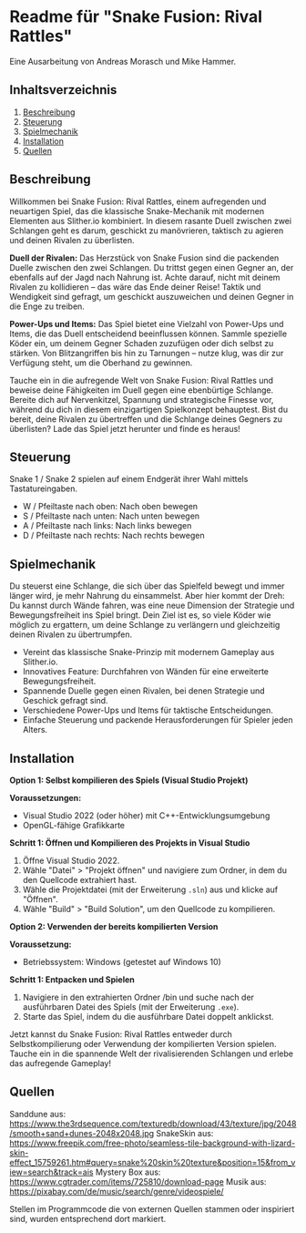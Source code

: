 # Readme für "Snake Fusion: Rival Rattles"
Eine Ausarbeitung von Andreas Morasch und Mike Hammer.

## Inhaltsverzeichnis
1. [Beschreibung](#beschreibung)
2. [Steuerung](#steuerung)
3. [Spielmechanik](#spielmechanik)
4. [Installation](#installation)
5. [Quellen](#quellen) 

## Beschreibung
Willkommen bei Snake Fusion: Rival Rattles, einem aufregenden und neuartigen Spiel, das die klassische Snake-Mechanik mit modernen Elementen aus Slither.io kombiniert. In diesem rasante Duell zwischen zwei Schlangen geht es darum, geschickt zu manövrieren, taktisch zu agieren und deinen Rivalen zu überlisten.

**Duell der Rivalen:**
Das Herzstück von Snake Fusion sind die packenden Duelle zwischen den zwei Schlangen. Du trittst gegen einen Gegner an, der ebenfalls auf der Jagd nach Nahrung ist. Achte darauf, nicht mit deinem Rivalen zu kollidieren – das wäre das Ende deiner Reise! Taktik und Wendigkeit sind gefragt, um geschickt auszuweichen und deinen Gegner in die Enge zu treiben.

**Power-Ups und Items:**
Das Spiel bietet eine Vielzahl von Power-Ups und Items, die das Duell entscheidend beeinflussen können. Sammle spezielle Köder ein, um deinem Gegner Schaden zuzufügen oder dich selbst zu stärken. Von Blitzangriffen bis hin zu Tarnungen – nutze klug, was dir zur Verfügung steht, um die Oberhand zu gewinnen.

Tauche ein in die aufregende Welt von Snake Fusion: Rival Rattles und beweise deine Fähigkeiten im Duell gegen eine ebenbürtige Schlange. Bereite dich auf Nervenkitzel, Spannung und strategische Finesse vor, während du dich in diesem einzigartigen Spielkonzept behauptest. Bist du bereit, deine Rivalen zu übertreffen und die Schlange deines Gegners zu überlisten? Lade das Spiel jetzt herunter und finde es heraus!

## Steuerung
Snake 1 / Snake 2 spielen auf einem Endgerät ihrer Wahl mittels Tastatureingaben.
- W / Pfeiltaste nach oben: Nach oben bewegen
- S / Pfeiltaste nach unten: Nach unten bewegen
- A / Pfeiltaste nach links: Nach links bewegen
- D / Pfeiltaste nach rechts: Nach rechts bewegen

## Spielmechanik
Du steuerst eine Schlange, die sich über das Spielfeld bewegt und immer länger wird, je mehr Nahrung du einsammelst. Aber hier kommt der Dreh: Du kannst durch Wände fahren, was eine neue Dimension der Strategie und Bewegungsfreiheit ins Spiel bringt. Dein Ziel ist es, so viele Köder wie möglich zu ergattern, um deine Schlange zu verlängern und gleichzeitig deinen Rivalen zu übertrumpfen.

- Vereint das klassische Snake-Prinzip mit modernem Gameplay aus Slither.io.
- Innovatives Feature: Durchfahren von Wänden für eine erweiterte Bewegungsfreiheit.
- Spannende Duelle gegen einen Rivalen, bei denen Strategie und Geschick gefragt sind.
- Verschiedene Power-Ups und Items für taktische Entscheidungen.
- Einfache Steuerung und packende Herausforderungen für Spieler jeden Alters.

## Installation
**Option 1: Selbst kompilieren des Spiels (Visual Studio Projekt)**

**Voraussetzungen:**
- Visual Studio 2022 (oder höher) mit C++-Entwicklungsumgebung
- OpenGL-fähige Grafikkarte

**Schritt 1: Öffnen und Kompilieren des Projekts in Visual Studio**
1. Öffne Visual Studio 2022.
2. Wähle "Datei" > "Projekt öffnen" und navigiere zum Ordner, in dem du den Quellcode extrahiert hast.
3. Wähle die Projektdatei (mit der Erweiterung `.sln`) aus und klicke auf "Öffnen".
4. Wähle "Build" > "Build Solution", um den Quellcode zu kompilieren.

**Option 2: Verwenden der bereits kompilierten Version**

**Voraussetzung:**
- Betriebssystem: Windows (getestet auf Windows 10)

**Schritt 1: Entpacken und Spielen**
1. Navigiere in den extrahierten Ordner /bin und suche nach der ausführbaren Datei des Spiels (mit der Erweiterung `.exe`).
2. Starte das Spiel, indem du die ausführbare Datei doppelt anklickst.

Jetzt kannst du Snake Fusion: Rival Rattles entweder durch Selbstkompilierung oder Verwendung der kompilierten Version spielen. Tauche ein in die spannende Welt der rivalisierenden Schlangen und erlebe das aufregende Gameplay!

## Quellen
Sanddune aus:       https://www.the3rdsequence.com/texturedb/download/43/texture/jpg/2048/smooth+sand+dunes-2048x2048.jpg
SnakeSkin aus:      https://www.freepik.com/free-photo/seamless-tile-background-with-lizard-skin-effect_15759261.htm#query=snake%20skin%20texture&position=15&from_view=search&track=ais
Mystery Box aus:    https://www.cgtrader.com/items/725810/download-page
Musik aus:          https://pixabay.com/de/music/search/genre/videospiele/

Stellen im Programmcode die von externen Quellen stammen oder inspiriert sind, wurden entsprechend dort markiert.
